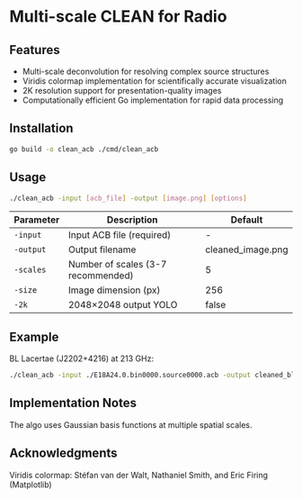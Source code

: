# Multi-scale CLEAN  for Radio 


## Features
- Multi-scale deconvolution for resolving complex source structures
- Viridis colormap implementation for scientifically accurate visualization
- 2K resolution support for presentation-quality images
- Computationally efficient Go implementation for rapid data processing

## Installation
```bash
go build -o clean_acb ./cmd/clean_acb
```

## Usage
```bash
./clean_acb -input [acb_file] -output [image.png] [options]
```

| Parameter | Description | Default |
|-----------|-------------|---------|
| `-input`  | Input ACB file (required) | - |
| `-output` | Output filename | cleaned_image.png |
| `-scales` | Number of scales (3-7 recommended) | 5 |
| `-size`   | Image dimension (px) | 256 |
| `-2k`     | 2048×2048 output YOLO | false |

## Example
BL Lacertae (J2202+4216) at 213 GHz:
```bash
./clean_acb -input ./E18A24.0.bin0000.source0000.acb -output cleaned_bllac.png -size 128 -scales 3
```

## Implementation Notes
The algo uses Gaussian basis functions at multiple spatial scales.

## Acknowledgments
Viridis colormap: Stéfan van der Walt, Nathaniel Smith, and Eric Firing (Matplotlib)